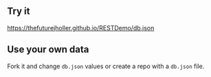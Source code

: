 ## Try it
https://thefuturejholler.github.io/RESTDemo/db.json

## Use your own data

Fork it and change `db.json` values or create a repo with a `db.json` file.
